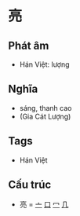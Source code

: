 # 亮

## Phát âm
* Hán Việt: lượng

## Nghĩa
* sáng, thanh cao
* (Gia Cát Lượng)

## Tags
* Hán Việt

## Cấu trúc
* 亮 = [亠](亠.md) [口](口.md) [冖](冖.md) [几](几.md)

<script>window.HANZI_FIELD='亮';</script>
